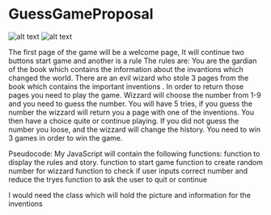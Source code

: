 # GuessGameProposal
![alt text](https://github.com/OlgaSannikov/GuessGameProposal/blob/master/assets/1st%20Page.png "First page")
![alt text](https://github.com/OlgaSannikov/GuessGameProposal/blob/master/assets/page%202.jpg "Second page")

The first page of the game will be a welcome page, It will continue two buttons start game and another is a rule
The rules are:
You are the gardian of the book which contains the information about the invantions which changed the world. 
There are an evil wizard who stole 3 pages from the book which contains the important inventions .
In order to return those pages you need to play the game. Wizzard will choose the number from 1-9 and you need to guess the number. You will have 5 tries, if you guess the number the wizzard will return you a page with one of the inventions. You then have a choice quite or continue playing. 
If you did not guess the number you loose, and the wizzard will change the history. 
You need to win 3 games in order to win the game.



Pseudocode:
My JavaScript will contain the following functions:
function to display the rules and story.
function to start game
function to create random number for wizzard
function to check if user inputs correct number and reduce the tryes
function to ask the user to quit or continue

I would need the class which will hold the picture and information for the inventions